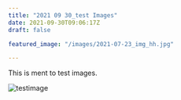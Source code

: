 ```yaml
---
title: "2021 09 30_test Images"
date: 2021-09-30T09:06:17Z
draft: false

featured_image: "/images/2021-07-23_img_hh.jpg"

---
```


This is ment to test images.

![testimage](/images/2021-07-23_img_hh.jpg)